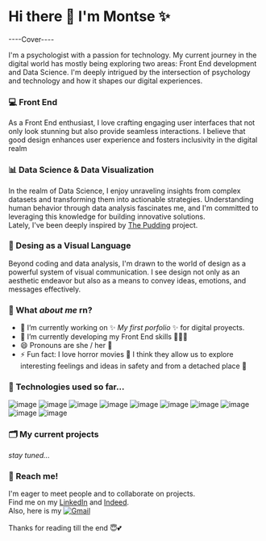 # Hi there 👋 I'm Montse ✨

----Cover----

I'm a psychologist with a passion for technology. My current journey in the digital world has mostly being exploring two areas: Front End development and Data Science. 
I'm deeply intrigued by the intersection of psychology and technology and how it shapes our digital experiences.

### 💻 Front End
As a Front End enthusiast, I love crafting engaging user interfaces that not only look stunning but also provide seamless interactions. I believe that good design enhances user experience and fosters inclusivity in the digital realm

### 📊 Data Science & Data Visualization
In the realm of Data Science, I enjoy unraveling insights from complex datasets and transforming them into actionable strategies. Understanding human behavior through data analysis fascinates me, and I'm committed to leveraging this knowledge for building innovative solutions.<br />
Lately, I've been deeply inspired by [The Pudding](https://pudding.cool/) project.

### 🎨 Desing as a Visual Language
Beyond coding and data analysis, I'm drawn to the world of design as a powerful system of visual communication. I see design not only as an aesthetic endeavor but also as a means to convey ideas, emotions, and messages effectively.

### 🤔 What _about me_ rn?

- 🔭 I’m currently working on  ✨ _My first porfolio_ ✨ for digital proyects.
- 🌱 I’m currently developing my Front End skills ✍🏻🤓
- 😄 Pronouns are she / her 💜
- ⚡ Fun fact: I love horror movies 👻 I think they allow us to explore interesting feelings and ideas in safety and from a detached place 🎃

### 🎯 Technologies used so far...
![image](https://img.shields.io/badge/CSS3-1572B6?style=for-the-badge&logo=css3&logoColor=white)
![image](https://img.shields.io/badge/HTML5-E34F26?style=for-the-badge&logo=html5&logoColor=white)
![image](https://img.shields.io/badge/JavaScript-323330?style=for-the-badge&logo=javascript&logoColor=F7DF1E)
![image](https://img.shields.io/badge/Canva-%2300C4CC.svg?&style=for-the-badge&logo=Canva&logoColor=white)
![image](https://img.shields.io/badge/gimp-5C5543?style=for-the-badge&logo=gimp&logoColor=white)
![image](https://img.shields.io/badge/Discord-5865F2?style=for-the-badge&logo=discord&logoColor=white) 
![image](https://img.shields.io/badge/VSCode-0078D4?style=for-the-badge&logo=visual%20studio%20code&logoColor=white)
![image](https://img.shields.io/badge/GitHub-100000?style=for-the-badge&logo=github&logoColor=white)
![image](https://img.shields.io/badge/Codecademy-FFF0E5?style=for-the-badge&logo=codecademy&logoColor=303347)
![image](https://img.shields.io/badge/freecodecamp-27273D?style=for-the-badge&logo=freecodecamp&logoColor=white) 

 ### 🗂️ My current projects
_stay tuned..._

### 📲 Reach me!
I'm eager to meet people and to collaborate on projects.<br />
Find me on my [LinkedIn](https://www.linkedin.com/in/montsedewarg/) and [Indeed](https://profile.indeed.com/?hl=es_MX&co=MX&from=gnav-menu-homepage&_ga=2.22017019.1170064864.1715742164-1997167802.1715742164).<br />
Also, here is my [![Gmail](https://img.shields.io/badge/-Gmail-0D1117?style=for-the-badge&logo=gmail&labelColor=0D1117)](mailto:montsedewar@gmail.com)&nbsp;<br />
<br />
Thanks for reading till the end 😇💕
